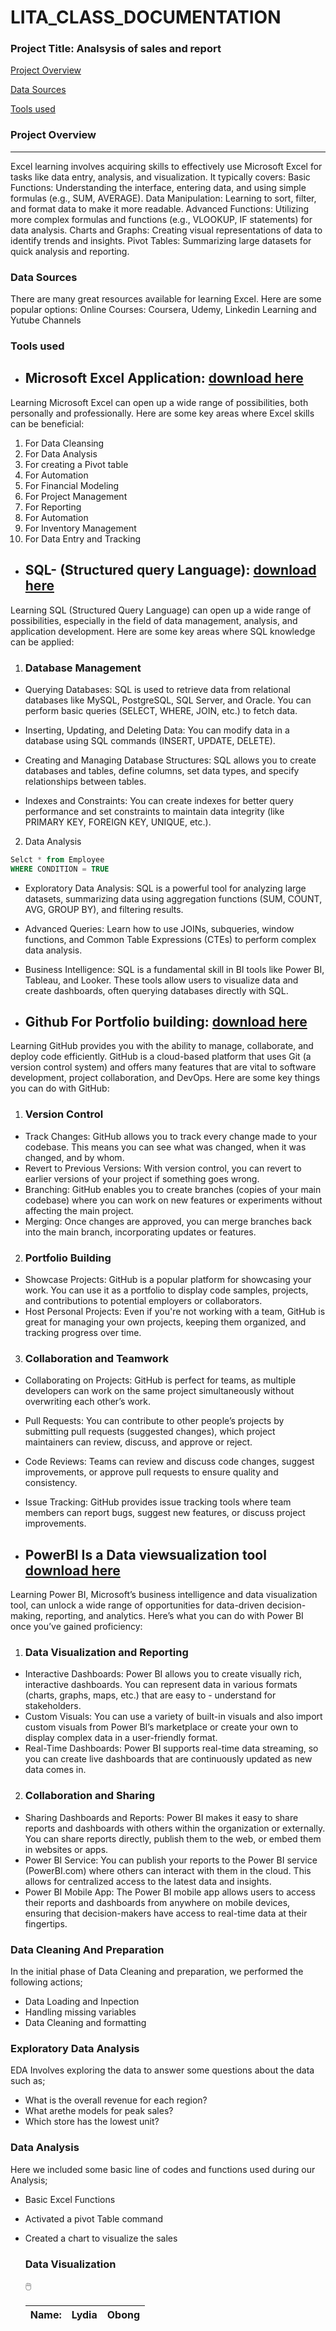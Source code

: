 # LITA_CLASS_DOCUMENTATION

### Project Title: Analsysis of sales and report

[Project Overview](#project-overview)

[Data Sources](#data-sources)

[Tools used](#tools-used)



### Project Overview 
------
Excel learning involves acquiring skills to effectively use Microsoft Excel for tasks like data entry, analysis, and visualization. It typically covers:
      Basic Functions: Understanding the interface, entering data, and using simple formulas (e.g., SUM, AVERAGE).
      Data Manipulation: Learning to sort, filter, and format data to make it more readable.
      Advanced Functions: Utilizing more complex formulas and functions (e.g., VLOOKUP, IF statements) for data analysis.
      Charts and Graphs: Creating visual representations of data to identify trends and insights.
      Pivot Tables: Summarizing large datasets for quick analysis and reporting.


### Data Sources
There are many great resources available for learning Excel. Here are some popular options:
Online Courses: Coursera, Udemy, Linkedin Learning and Yutube Channels


### Tools used

  - ## Microsoft Excel Application: [download here](https://www.microsoft.com/en-ng/)

  Learning Microsoft Excel can open up a wide range of possibilities, both personally and professionally. Here are some key areas where Excel skills can be beneficial:

   1. For Data Cleansing
   2. For Data Analysis
   3. For creating a Pivot table
   4. For Automation
   5. For Financial Modeling
   6. For Project Management
   7. For Reporting
   8. For Automation
   9. For Inventory Management
   10. For Data Entry and Tracking

- ## SQL- (Structured query Language): [download here](http://www.microsoft.com/sql-sever-download)


Learning SQL (Structured Query Language) can open up a wide range of possibilities, especially in the field of data management, analysis, and application development. Here are some key areas where SQL knowledge can be applied:

1. ### Database Management

- Querying Databases: SQL is used to retrieve data from relational databases like MySQL, PostgreSQL, SQL Server, and Oracle. You can perform basic queries (SELECT, WHERE, JOIN, etc.) to fetch data.

- Inserting, Updating, and Deleting Data: You can modify data in a database using SQL commands (INSERT, UPDATE, DELETE).

- Creating and Managing Database Structures: SQL allows you to create databases and tables, define columns, set data types, and specify relationships between tables.

- Indexes and Constraints: You can create indexes for better query performance and set constraints to maintain data integrity (like PRIMARY KEY, FOREIGN KEY, UNIQUE, etc.).

2. Data Analysis

```SQL
Selct * from Employee
WHERE CONDITION = TRUE
```

- Exploratory Data Analysis: SQL is a powerful tool for analyzing large datasets, summarizing data using aggregation functions (SUM, COUNT, AVG, GROUP BY), and filtering results.
- Advanced Queries: Learn how to use JOINs, subqueries, window functions, and Common Table Expressions (CTEs) to perform complex data analysis.
- Business Intelligence: SQL is a fundamental skill in BI tools like Power BI, Tableau, and Looker. These tools allow users to visualize data and create dashboards, often querying databases directly with SQL.

- ## Github For Portfolio building: [download here](http://www.github.com/en-ng)

Learning GitHub provides you with the ability to manage, collaborate, and deploy code efficiently. GitHub is a cloud-based platform that uses Git (a version control system) and offers many features that are vital to software development, project collaboration, and DevOps. Here are some key things you can do with GitHub:

 1. ### Version Control
- Track Changes: GitHub allows you to track every change made to your codebase. This means you can see what was changed, when it was changed, and by whom.
- Revert to Previous Versions: With version control, you can revert to earlier versions of your project if something goes wrong.
- Branching: GitHub enables you to create branches (copies of your main codebase) where you can work on new features or experiments without affecting the main project.
- Merging: Once changes are approved, you can merge branches back into the main branch, incorporating updates or features.

2. ### Portfolio Building
- Showcase Projects: GitHub is a popular platform for showcasing your work. You can use it as a portfolio to display code samples, projects, and contributions to potential employers or collaborators.
- Host Personal Projects: Even if you're not working with a team, GitHub is great for managing your own projects, keeping them organized, and tracking progress over time.

3. ### Collaboration and Teamwork
- Collaborating on Projects: GitHub is perfect for teams, as multiple developers can work on the same project simultaneously without overwriting each other’s work.
- Pull Requests: You can contribute to other people’s projects by submitting pull requests (suggested changes), which project maintainers can review, discuss, and approve or reject.
- Code Reviews: Teams can review and discuss code changes, suggest improvements, or approve pull requests to ensure quality and consistency.
- Issue Tracking: GitHub provides issue tracking tools where team members can report bugs, suggest new features, or discuss project improvements.


- ## PowerBI Is a Data viewsualization tool [download here](http://www.powerBI.com/en-ng)

Learning Power BI, Microsoft’s business intelligence and data visualization tool, can unlock a wide range of opportunities for data-driven decision-making, reporting, and analytics. Here’s what you can do with Power BI once you’ve gained proficiency:
1. ### Data Visualization and Reporting
- Interactive Dashboards: Power BI allows you to create visually rich, interactive dashboards. You can represent data in various formats (charts, graphs, maps, etc.) that are easy to - understand for stakeholders.
- Custom Visuals: You can use a variety of built-in visuals and also import custom visuals from Power BI’s marketplace or create your own to display complex data in a user-friendly format.
- Real-Time Dashboards: Power BI supports real-time data streaming, so you can create live dashboards that are continuously updated as new data comes in.
2. ### Collaboration and Sharing
- Sharing Dashboards and Reports: Power BI makes it easy to share reports and dashboards with others within the organization or externally. You can share reports directly, publish them to the web, or embed them in websites or apps.
- Power BI Service: You can publish your reports to the Power BI service (PowerBI.com) where others can interact with them in the cloud. This allows for centralized access to the latest data and insights.
- Power BI Mobile App: The Power BI mobile app allows users to access their reports and dashboards from anywhere on mobile devices, ensuring that decision-makers have access to real-time data at their fingertips.

### Data Cleaning And Preparation

In the initial phase of Data Cleaning and preparation, we performed the following actions;

- Data Loading and Inpection
- Handling missing variables
- Data Cleaning and formatting

### Exploratory Data Analysis

EDA Involves exploring the data to answer some questions about the data such as;

- What is the overall revenue for each region?
- What arethe models for peak sales?
- Which store has the lowest unit?

### Data Analysis

Here we included some basic line of codes and functions used during our Analysis;

- Basic Excel Functions
- Activated a pivot Table command
- Created a chart to visualize the sales

  ### Data Visualization
  
  
 
  
  🖱️

  |Name:|Lydia|Obong|
  |-----|----|-----|






